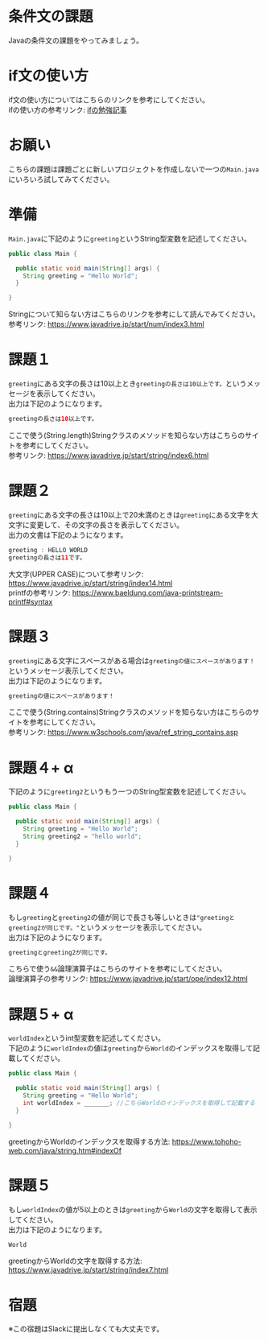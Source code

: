 # 条件文の課題

Javaの条件文の課題をやってみましょう。

# if文の使い方

if文の使い方についてはこちらのリンクを参考にしてください。   
ifの使い方の参考リンク: [ifの勉強記事](https://github.com/reytech-co-jp/yume-project/blob/feature/if_statement_questions/lessons/java/02-Java%E3%81%AE%E6%9D%A1%E4%BB%B6%E5%95%8F%E9%A1%8C/.Java%E6%9D%A1%E4%BB%B6%E6%96%87%E3%81%AE%E5%8B%89%E5%BC%B7%E8%A8%98%E4%BA%8B.md#if)

# お願い
こちらの課題は課題ごとに新しいプロジェクトを作成しないで一つの`Main.java`にいろいろ試してみてください。

# 準備

`Main.java`に下記のように`greeting`というString型変数を記述してください。
```java
public class Main {

  public static void main(String[] args) {
    String greeting = "Hello World";
  }

}
```
Stringについて知らない方はこちらのリンクを参考にして読んでみてください。   
参考リンク: https://www.javadrive.jp/start/num/index3.html
 
# 課題１   

`greeting`にある文字の長さは10以上とき`greetingの長さは10以上です。`というメッセージを表示してください。   
出力は下記のようになります。
```java
greetingの長さは10以上です。
```
ここで使う(String.length)Stringクラスのメソッドを知らない方はこちらのサイトを参考にしてください。   
参考リンク: https://www.javadrive.jp/start/string/index6.html

# 課題２

`greeting`にある文字の長さは10以上で20未満のときは`greeting`にある文字を大文字に変更して、その文字の長さを表示してください。   
出力の文書は下記のようになります。
```java
greeting : HELLO WORLD
greetingの長さは11です。
```
大文字(UPPER CASE)について参考リンク: https://www.javadrive.jp/start/string/index14.html   
printfの参考リンク: https://www.baeldung.com/java-printstream-printf#syntax

# 課題３

`greeting`にある文字にスペースがある場合は`greetingの値にスペースがあります！`というメッセージ表示してください。   
出力は下記のようになります。
```java
greetingの値にスペースがあります！
```
ここで使う(String.contains)Stringクラスのメソッドを知らない方はこちらのサイトを参考にしてください。   
参考リンク: https://www.w3schools.com/java/ref_string_contains.asp  

# 課題４+ α

下記のように`greeting2`というもう一つのString型変数を記述してください。
```java
public class Main {

  public static void main(String[] args) {
    String greeting = "Hello World";
    String greeting2 = "hello world";
  }

}
```

# 課題４

もし`greeting`と`greeting2`の値が同じで長さも等しいときは`"greetingとgreeting2が同じです。"`というメッセージを表示してください。   
出力は下記のようになります。
```java
greetingとgreeting2が同じです。
```
こちらで使う`&&`論理演算子はこちらのサイトを参考にしてください。   
論理演算子の参考リンク: https://www.javadrive.jp/start/ope/index12.html   

# 課題５+ α 

`worldIndex`というint型変数を記述してください。   
下記のように`worldIndex`の値は`greeting`から`World`のインデックスを取得して記載してください。
```java
public class Main {

  public static void main(String[] args) {
    String greeting = "Hello World";
    int worldIndex = _______; //こちらWorldのインデックスを取得して記載する
  }

}
```
greetingからWorldのインデックスを取得する方法: https://www.tohoho-web.com/java/string.htm#indexOf

# 課題５

もし`worldIndex`の値が5以上のときは`greeting`から`World`の文字を取得して表示してください。   
出力は下記のようになります。
```java
World
```
greetingからWorldの文字を取得する方法: https://www.javadrive.jp/start/string/index7.html   

# 宿題

※この宿題はSlackに提出しなくても大丈夫です。
